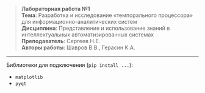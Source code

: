 >**Лабораторная работа №1**  
**Тема**: Разработка и исследование «темпорального процессора» для информационно-аналитических систем  
**Дисциплина**: Представление и использование знаний в интеллектуальных автоматизированных системах  
**Преподаватель**: Сергеев Н.Е.   
**Авторы работы**: Шавров В.В., Герасин К.А.

---

Библиотеки для подключения (`pip install ...`):  
- `matplotlib`  
- `pyqt`